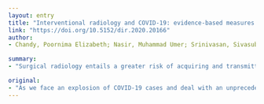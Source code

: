 ```yaml
---
layout: entry
title: "Interventional radiology and COVID-19: evidence-based measures to limit transmission"
link: "https://doi.org/10.5152/dir.2020.20166"
author:
- Chandy, Poornima Elizabeth; Nasir, Muhammad Umer; Srinivasan, Sivasubramanian; Klass, Darren; Nicolaou, Savvas; Babu, Suresh B.

summary:
- "Surgical radiology entails a greater risk of acquiring and transmitting infection due to the close patient contact and invasive patient care the service provides. This makes it imperative to develop and set guidelines in place to limit transmission and utilize resources in an optimal fashion. A multi-tiered approach needs to be devised and monitored at the administrative level, taking into account the various staff and patient contact points."

original:
- "As we face an explosion of COVID-19 cases and deal with an unprecedented set of circumstances all over the world, healthcare personnel are at the forefront, dealing with this emerging scenario. Certain subspecialties like interventional radiology entails a greater risk of acquiring and transmitting infection due to the close patient contact and invasive patient care the service provides. This makes it imperative to develop and set guidelines in place to limit transmission and utilize resources in an optimal fashion. A multi-tiered approach needs to be devised and monitored at the administrative level, taking into account the various staff and patient contact points. Based on these factors, work site and health force rearrangements need to be in place while enforcing segregation and disinfection parameters. We are putting forth an all-encompassing review of infection control measures that cover the dynamics of patient care and staff protocols that such a situation demands of an interventional department."
---
```


